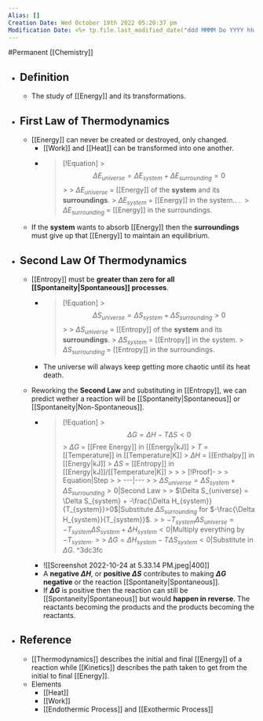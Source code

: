 ```yaml
---
Alias: []
Creation Date: Wed October 19th 2022 05:20:37 pm 
Modification Date: <%+ tp.file.last_modified_date("ddd MMMM Do YYYY hh:mm:ss a") %>
---
```

#Permanent [[Chemistry]]

- ## Definition
	- The study of [[Energy]] and its transformations.
- ## First Law of Thermodynamics
	- [[Energy]] can never be created or destroyed, only changed.
		- [[Work]] and [[Heat]] can be transformed into one another.
		- > [!Equation]
                > $$\Delta E_{universe} = \Delta E_{system}+\Delta E_{surrounding}=0$$
                > 
                > $\Delta E_{universe}$ = [[Energy]] of the **system** and its **surroundings**.
                > $\Delta E_{system}$ = [[Energy]] in the system.. .  ​                > $\Delta E_{surrounding}$ = [[Energy]] in the surroundings.
	- If the **system** wants to absorb [[Energy]] then the **surroundings** must give up that [[Energy]] to maintain an equilibrium.
- ## Second Law Of Thermodynamics
	- [[Entropy]] must be **greater than zero for all [[Spontaneity|Spontaneous]] processes**.
		- > [!Equation]
                 > $$\Delta S_{universe} = \Delta S_{system} + \Delta S_{surrounding}>0$$
                 > 
                 > $\Delta S_{universe}$ = [[Entropy]] of the **system** and its **surroundings**.
                 > $\Delta S_{system}$ = [[Entropy]] in the system.
                 > $\Delta S_{surrounding}$ = [[Entropy]] in the surroundings.
                 
             
	  - The universe will always keep getting more chaotic until its heat death.
	- Reworking the **Second Law** and substituting in [[Entropy]], we can predict wether a reaction will be [[Spontaneity|Spontaneous]] or [[Spontaneity|Non-Spontaneous]].
		- > [!Equation]
              > $$\Delta G = \Delta H-T\Delta S < 0$$
              > $\Delta G$ = [[Free Energy]] in [[Energy|kJ]]
              > $T$ = [[Temperature]] in [[Temperature|K]]
              > $\Delta H$ = [[Enthalpy]] in [[Energy|kJ]]
              > $\Delta S$ = [[Entropy]] in [[Energy|kJ]]/[[Temperature|K]]
              > 
              > > [!Proof]-
              > > Equation|Step
              > > ---|---
              > > $\Delta S_{universe} = \Delta S_{system} + \Delta S_{surrounding}>0$|Second Law
              > > $\Delta S_{universe} = \Delta S_{system} + -\frac{\Delta H_{system}}{T_{system}}>0$|Substitute $\Delta S_{surrounding}$ for $-\frac{\Delta H_{system}}{T_{system}}$.
              > > $-T_{system}\Delta S_{universe} = -T_{system}\Delta S_{system} + \Delta H_{system}<0$|Multiply everything by $-T_{system}$.
              > > $\Delta G = \Delta H_{system}-T\Delta S_{system}<0$|Substitute in $\Delta G$. 	 ^3dc3fc
		- ![[Screenshot 2022-10-24 at 5.33.14 PM.jpeg|400]]
		- A **negative $\Delta H$**, or **positive $\Delta S$** contributes to making **$\Delta G$ negative** or the reaction [[Spontaneity|Spontaneous]].
		- If **$\Delta G$** is positive then the reaction can still be [[Spontaneity|Spontaneous]] but would **happen in reverse**. The reactants becoming the products and the products becoming the reactants.
- ## Reference
	- [[Thermodynamics]] describes the initial and final [[Energy]] of a reaction while [[Kinetics]] describes the path taken to get from the initial to final [[Energy]].
	- Elements
		- [[Heat]]
		- [[Work]]
		- [[Endothermic Process]] and [[Exothermic Process]]